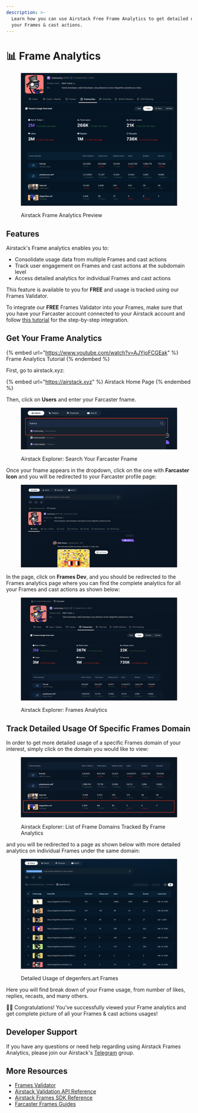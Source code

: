 ```yaml
---
description: >-
  Learn how you can use Airstack Free Frame Analytics to get detailed usage of
  your Frames & cast actions.
---
```


# 📊 Frame Analytics

<figure><img src="../../.gitbook/assets/image.png" alt=""><figcaption><p>Airstack Frame Analytics Preview</p></figcaption></figure>

## Features

Airstack's Frame analytics enables you to:

* Consolidate usage data from multiple Frames and cast actions
* Track user engagement on Frames and cast actions at the subdomain level
* Access detailed analytics for individual Frames and cast actions

This feature is available to you for **FREE** and usage is tracked using our Frames Validator.

To integrate our **FREE** Frames Validator into your Frames, make sure that you have your Farcaster account connected to your Airstack account and follow [this tutorial](frames-validator.md) for the step-by-step integration.

## Get Your Frame Analytics

{% embed url="https://www.youtube.com/watch?v=AJYjoFCGEak" %}
Frame Analytics Tutorial
{% endembed %}

First, go to airstack.xyz:

{% embed url="https://airstack.xyz" %}
Airstack Home Page
{% endembed %}

Then, click on **Users** and enter your Farcaster fname.

<figure><img src="../../.gitbook/assets/Screenshot 2024-05-06 at 20.07.12.png" alt=""><figcaption><p>Airstack Explorer: Search Your Farcaster Fname</p></figcaption></figure>

Once your fname appears in the dropdown, click on the one with **Farcaster Icon** and you will be redirected to your Farcaster profile page:

<figure><img src="../../.gitbook/assets/Screenshot 2024-05-06 at 20.12.09.png" alt=""><figcaption></figcaption></figure>

In the page, click on **Frames Dev**, and you should be redirected to the Frames analytics page where you can find the complete analytics for all your Frames and cast actions as shown below:

<figure><img src="../../.gitbook/assets/Screenshot 2024-05-06 at 20.13.25.png" alt=""><figcaption><p>Airstack Explorer: Frames Analytics</p></figcaption></figure>

## Track Detailed Usage Of Specific Frames Domain

In order to get more detailed usage of a specific Frames domain of your interest, simply click on the domain you would like to view:

<figure><img src="../../.gitbook/assets/Screenshot 2024-05-06 at 20.16.36.png" alt=""><figcaption><p>Airstack Explorer: List of Frame Domains Tracked By Frame Analytics</p></figcaption></figure>

and you will be redirected to a page as shown below with more detailed analytics on individual Frames under the same domain:

<figure><img src="../../.gitbook/assets/image (1).png" alt=""><figcaption><p>Detailed Usage of degenfers.art Frames</p></figcaption></figure>

Here you will find break down of your Frame usage, from number of likes, replies, recasts, and many others.

🎉🥳 Congratulations! You've successfully viewed your Frame analytics and get complete picture of all your Frames & cast actions usages!

## Developer Support

If you have any questions or need help regarding using Airstack Frames Analytics, please join our Airstack's [Telegram](https://t.me/+1k3c2FR7z51mNDRh) group.

## More Resources

* [Frames Validator](frames-validator.md)
* [Airstack Validation API Reference](../../api-references/api-reference/airstack-validation-api.md)
* [Airstack Frames SDK Reference](https://github.com/Airstack-xyz/airstack-frames-sdk)
* [Farcaster Frames Guides](../farcaster/farcaster-frames.md)
